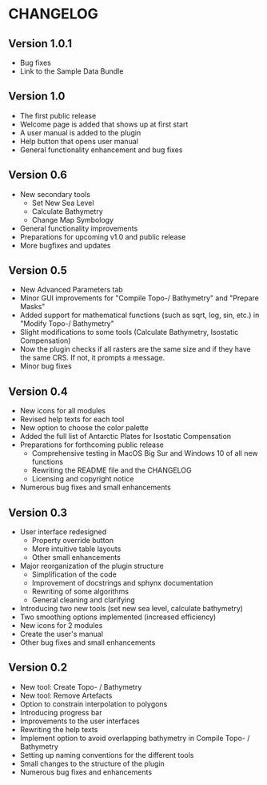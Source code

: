 CHANGELOG
===========

Version 1.0.1
---------------
* Bug fixes
* Link to the Sample Data Bundle

Version 1.0
------------
* The first public release
* Welcome page is added that shows up at first start
* A user manual is added to the plugin
* Help button that opens user manual
* General functionality enhancement and bug fixes

Version 0.6
------------
* New secondary tools
    * Set New Sea Level
    * Calculate Bathymetry
    * Change Map Symbology
* General functionality improvements
* Preparations for upcoming v1.0 and public release
* More bugfixes and updates


Version 0.5
--------------
* New Advanced Parameters tab
* Minor GUI improvements for "Compile Topo-/ Bathymetry" and "Prepare Masks"
* Added support for mathematical functions (such as sqrt, log, sin, etc.) in "Modify Topo-/ Bathymetry"
* Slight modifications to some tools (Calculate Bathymetry, Isostatic Compensation)
* Now the plugin checks if all rasters are the same size and if they have the same CRS. If not, it prompts a message.
* Minor bug fixes

Version 0.4
-----------
* New icons for all modules
* Revised help texts for each tool
* New option to choose the color palette
* Added the full list of Antarctic Plates for Isostatic Compensation
* Preparations for forthcoming public release
     * Comprehensive testing in MacOS Big Sur and Windows 10 of all new functions
     * Rewriting the README file and the CHANGELOG
     * Licensing and copyright notice
* Numerous bug fixes and small enhancements

Version 0.3
------------
* User interface redesigned
     * Property override button
     * More intuitive table layouts
     * Other small enhancements
* Major reorganization of the plugin structure
     * Simplification of the code
     * Improvement of docstrings and sphynx documentation
     * Rewriting of some algorithms
     * General cleaning and clarifying
* Introducing two new tools (set new sea level, calculate bathymetry)
* Two smoothing options implemented (increased efficiency)
* New icons for 2 modules
* Create the user's manual
* Other bug fixes and small enhancements


Version 0.2
-------------
* New tool: Create Topo- / Bathymetry 
* New tool: Remove Artefacts
* Option to constrain interpolation to polygons
* Introducing progress bar
* Improvements to the user interfaces
* Rewriting the help texts
* Implement option to avoid overlapping bathymetry in Compile Topo- / Bathymetry
* Setting up naming conventions for the different tools
* Small changes to the structure of the plugin
* Numerous bug fixes and enhancements
